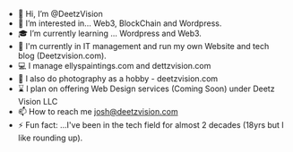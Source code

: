 - 👋 Hi, I’m @DeetzVision
- 👀 I’m interested in... Web3, BlockChain and Wordpress. 
- 🎓 I’m currently learning ... Wordpress and Web3. 
- 🧬 I'm currently in IT management and run my own Website and tech blog (Deetzvision.com).
- 💻 I manage ellyspaintings.com and dettzvision.com
- 📸 I also do photography as a hobby - deetzvision.com
- ⌛ I plan on offering Web Design services (Coming Soon) under Deetz Vision LLC
- 📫 How to reach me josh@deetzvision.com 
- ⚡ Fun fact: ...I've been in the tech field for almost 2 decades (18yrs but I like rounding up). 


